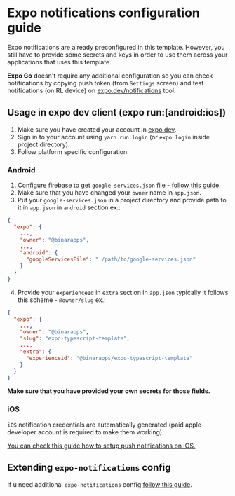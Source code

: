 # Expo notifications configuration guide

Expo notifications are already preconfigured in this template. However, you still have to provide some secrets and keys in order to use them across your applications that uses this template.

<b>Expo Go</b> doesn't require any additional configuration so you can check notifications by copying push token (from `Settings` screen) and test notifications (on RL device) on [expo.dev/notifications](http://expo.dev/notifications) tool.

## Usage in expo dev client (expo run:\[android:ios\])

1. Make sure you have created your account in [expo.dev](http://expo.dev).
2. Sign in to your account using `yarn run login` (or `expo login` inside project directory).
3. Follow platform specific configuration.

### Android

1. Configure firebase to get `google-services.json` file - [follow this guide](https://docs.expo.dev/push-notifications/using-fcm/).
2. Make sure that you have changed your `owner` name in `app.json`.
3. Put your `google-services.json` in a project directory and provide path to it in `app.json` in `android` section ex.:

```json
{
  "expo": {
    ...,
    "owner": "@binarapps",
    ...,
    "android": {
      "googleServicesFile": "./path/to/google-services.json"
    }
  }
}
```

4. Provide your `experienceId` in `extra` section in `app.json` typically it follows this scheme - `@owner/slug` ex.:

```json
{
  "expo": {
    ...,
    "owner": "@binarapps",
    "slug": "expo-typescript-template",
    ...,
    "extra": {
      "experienceid": "@binarapps/expo-typescript-template"
    }
  }
}
```

<b>Make sure that you have provided your own secrets for those fields.</b>

### iOS

`iOS` notification credentials are automatically generated (paid apple developer account is required to make them working).

[You can check this guide how to setup push notifications on iOS.](https://docs.expo.dev/push-notifications/push-notifications-setup/#credentials)

## Extending `expo-notifications` config

If u need additional `expo-notifications` config [follow this guide](https://github.com/expo/expo/tree/sdk-47/packages/expo-notifications).
